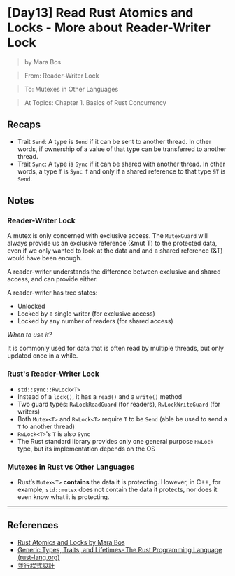 # [Day13] Read Rust Atomics and Locks - More about Reader-Writer Lock

> by Mara Bos

> From: Reader-Writer Lock

> To: Mutexes in Other Languages

> At Topics: Chapter 1. Basics of Rust Concurrency

## Recaps

- Trait `Send`: A type is `Send` if it can be sent to another thread. In other words, if ownership of a value of that type can be transferred to another thread.
- Trait `Sync`: A type is `Sync` if it can be shared with another thread. In other words, a type `T` is `Sync` if and only if a shared reference to that type `&T` is `Send`.

## Notes

### Reader-Writer Lock

A mutex is only concerned with exclusive access. The `MutexGuard` will always provide us an exclusive reference (&mut T) to the protected data, even if we only wanted to look at the data and and a shared reference (&T) would have been enough.

A reader-writer understands the difference between exclusive and shared access, and can provide either.

A reader-writer has tree states:

- Unlocked
- Locked by a single writer (for exclusive access)
- Locked by any number of readers (for shared access)

*When to use it?*

It is commonly used for data that is often read by multiple threads, but only updated once in a while.

### Rust's Reader-Writer Lock

- `std::sync::RwLock<T>`
- Instead of a `lock()`, it has a `read()` and a `write()` method
- Two guard types: `RwLockReadGuard` (for readers), `RwLockWriteGuard` (for writers)
- Both `Mutex<T>` and `RwLock<T>` require `T` to be `Send` (able be used to send a `T` to another thread)
- `RwLock<T>`'s `T` is also `Sync`
- The Rust standard library provides only one general purpose `RwLock` type, but its implementation depends on the OS

### Mutexes in Rust vs Other Languages

- Rust’s `Mutex<T>` **contains** the data it is protecting. However, in C++, for example, `std::mutex` does not contain the data it protects, nor does it even know what it is protecting.

---

## References

- [Rust Atomics and Locks by Mara Bos](https://marabos.nl/atomics/)
- [Generic Types, Traits, and Lifetimes - The Rust Programming Language (rust-lang.org)](https://doc.rust-lang.org/stable/book/ch10-00-generics.html)
- [並行程式設計](https://hackmd.io/@sysprog/concurrency/https%3A%2F%2Fhackmd.io%2F%40sysprog%2FS1AMIFt0D)
